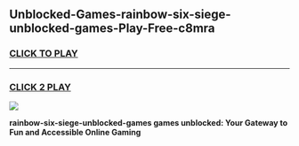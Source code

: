 
## Unblocked-Games-rainbow-six-siege-unblocked-games-Play-Free-c8mra
<h3>
<a href="https://premium76.site?title=rainbow-six-siege-unblocked-games&ref=23A">CLICK TO PLAY</a></h3>
<hr>

<h3>
<a href="https://premium76.site?title=rainbow-six-siege-unblocked-games&ref=23A">CLICK 2 PLAY</a>
  
</h3>

<a href="https://premium76.site?title=rainbow-six-siege-unblocked-games&ref=23A"><img src="https://clearcache.store/games.png"></a>


**rainbow-six-siege-unblocked-games games unblocked: Your Gateway to Fun and Accessible Online Gaming**
